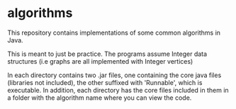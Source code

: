 # algorithms
This repository contains implementations of some common algorithms in Java. 

This is meant to just be practice. The programs assume Integer data structures (i.e graphs are all implemented with Integer vertices)

In each directory contains two .jar files, one containing the core java files (libraries not included), the other suffixed with 'Runnable', which is executable. In addition, each directory has the core files included in them in a folder with the algorithm name where you can view the code.
